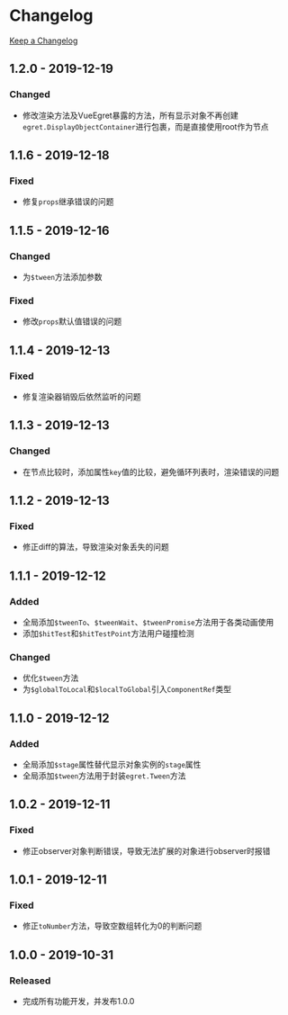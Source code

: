 # Changelog

[Keep a Changelog](https://keepachangelog.com/en/1.0.0/)

## 1.2.0 - 2019-12-19
### Changed 
- 修改渲染方法及VueEgret暴露的方法，所有显示对象不再创建`egret.DisplayObjectContainer`进行包裹，而是直接使用root作为节点

## 1.1.6 - 2019-12-18
### Fixed
- 修复`props`继承错误的问题

## 1.1.5 - 2019-12-16
### Changed
- 为`$tween`方法添加参数

### Fixed
- 修改`props`默认值错误的问题

## 1.1.4 - 2019-12-13
### Fixed
- 修复渲染器销毁后依然监听的问题

## 1.1.3 - 2019-12-13
### Changed
- 在节点比较时，添加属性`key`值的比较，避免循环列表时，渲染错误的问题

## 1.1.2 - 2019-12-13
### Fixed
- 修正diff的算法，导致渲染对象丢失的问题

## 1.1.1 - 2019-12-12
### Added
- 全局添加`$tweenTo`、`$tweenWait`、`$tweenPromise`方法用于各类动画使用
- 添加`$hitTest`和`$hitTestPoint`方法用户碰撞检测

### Changed
- 优化`$tween`方法
- 为`$globalToLocal`和`$localToGlobal`引入`ComponentRef`类型

## 1.1.0 - 2019-12-12
### Added
- 全局添加`$stage`属性替代显示对象实例的`stage`属性
- 全局添加`$tween`方法用于封装`egret.Tween`方法

## 1.0.2 - 2019-12-11
### Fixed
- 修正observer对象判断错误，导致无法扩展的对象进行observer时报错

## 1.0.1 - 2019-12-11
### Fixed
- 修正`toNumber`方法，导致空数组转化为0的判断问题

## 1.0.0 - 2019-10-31
### Released
- 完成所有功能开发，并发布1.0.0

[1.2.0]: http://git.3k.com/web/Tech/vue-egret/commits/1.2.0
[1.1.6]: http://git.3k.com/web/Tech/vue-egret/commits/1.1.6
[1.1.5]: http://git.3k.com/web/Tech/vue-egret/commits/1.1.5
[1.1.4]: http://git.3k.com/web/Tech/vue-egret/commits/1.1.4
[1.1.3]: http://git.3k.com/web/Tech/vue-egret/commits/1.1.3
[1.1.2]: http://git.3k.com/web/Tech/vue-egret/commits/1.1.2
[1.1.1]: http://git.3k.com/web/Tech/vue-egret/commits/1.1.1
[1.1.0]: http://git.3k.com/web/Tech/vue-egret/commits/1.1.0
[1.0.2]: http://git.3k.com/web/Tech/vue-egret/commits/1.0.2
[1.0.1]: http://git.3k.com/web/Tech/vue-egret/commits/1.0.1
[1.0.0]: http://git.3k.com/web/Tech/vue-egret/commits/1.0.0